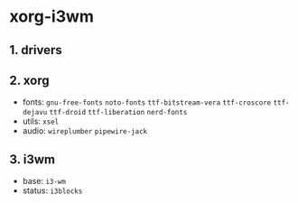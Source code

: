 # xorg-i3wm

## 1. drivers

## 2. xorg

- fonts: `gnu-free-fonts` `noto-fonts` `ttf-bitstream-vera` `ttf-croscore` `ttf-dejavu` `ttf-droid` `ttf-liberation` `nerd-fonts`
- utils: `xsel`
- audio: `wireplumber` `pipewire-jack`

## 3. i3wm

- base: `i3-wm`
- status: `i3blocks`
